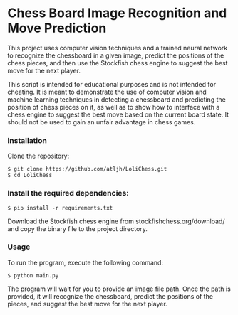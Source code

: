 <h1>Chess Board Image Recognition and Move Prediction</h1>

This project uses computer vision techniques and a trained neural network to recognize the chessboard in a given image, predict the positions of the chess pieces, and then use the Stockfish chess engine to suggest the best move for the next player.

This script is intended for educational purposes and is not intended for cheating. It is meant to demonstrate the use of computer vision and machine learning techniques in detecting a chessboard and predicting the position of chess pieces on it, as well as to show how to interface with a chess engine to suggest the best move based on the current board state. It should not be used to gain an unfair advantage in chess games.


<h3>Installation</h3>

Clone the repository:

    $ git clone https://github.com/atljh/LoliChess.git
    $ cd LoliChess

<h3>Install the required dependencies:</h3>

    $ pip install -r requirements.txt

Download the Stockfish chess engine from stockfishchess.org/download/ and copy the binary file to the project directory.

<h3>Usage</h3>

To run the program, execute the following command:

    $ python main.py

The program will wait for you to provide an image file path. Once the path is provided, it will recognize the chessboard, predict the positions of the pieces, and suggest the best move for the next player.
